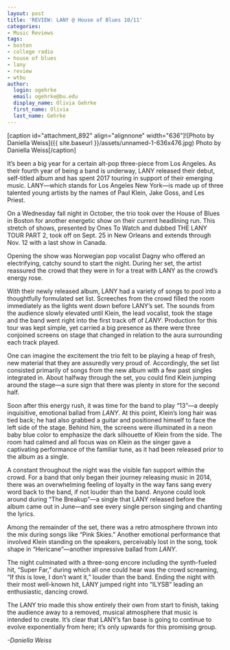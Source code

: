 ```yaml
---
layout: post
title: 'REVIEW: LANY @ House of Blues 10/11'
categories:
- Music Reviews
tags:
- boston
- college radio
- house of blues
- lany
- review
- wtbu
author:
  login: ogehrke
  email: ogehrke@bu.edu
  display_name: Olivia Gehrke
  first_name: Olivia
  last_name: Gehrke
---
```

\[caption id="attachment\_892" align="alignnone" width="636"\]![Photo by Daniella Weiss]({{ site.baseurl }}/assets/unnamed-1-636x476.jpg) Photo by Daniella Weiss\[/caption\]

It’s been a big year for a certain alt-pop three-piece from Los Angeles. As their fourth year of being a band is underway, LANY released their debut, self-titled album and has spent 2017 touring in support of their emerging music. LANY—which stands for Los Angeles New York—is made up of three talented young artists by the names of Paul Klein, Jake Goss, and Les Priest.

On a Wednesday fall night in October, the trio took over the House of Blues in Boston for another energetic show on their current headlining run. This stretch of shows, presented by Ones To Watch and dubbed THE LANY TOUR PART 2, took off on Sept. 25 in New Orleans and extends through Nov. 12 with a last show in Canada.

Opening the show was Norwegian pop vocalist Dagny who offered an electrifying, catchy sound to start the night. During her set, the artist reassured the crowd that they were in for a treat with LANY as the crowd’s energy rose.

With their newly released album, LANY had a variety of songs to pool into a thoughtfully formulated set list. Screeches from the crowd filled the room immediately as the lights went down before LANY’s set. The sounds from the audience slowly elevated until Klein, the lead vocalist, took the stage and the band went right into the first track off of _LANY_. Production for this tour was kept simple, yet carried a big presence as there were three conjoined screens on stage that changed in relation to the aura surrounding each track played.

One can imagine the excitement the trio felt to be playing a heap of fresh, new material that they are assuredly very proud of. Accordingly, the set list consisted primarily of songs from the new album with a few past singles integrated in. About halfway through the set, you could find Klein jumping around the stage—a sure sign that there was plenty in store for the second half.

Soon after this energy rush, it was time for the band to play “13”—a deeply inquisitive, emotional ballad from _LANY_. At this point, Klein’s long hair was tied back; he had also grabbed a guitar and positioned himself to face the left side of the stage. Behind him, the screens were illuminated in a neon baby blue color to emphasize the dark silhouette of Klein from the side. The room had calmed and all focus was on Klein as the singer gave a captivating performance of the familiar tune, as it had been released prior to the album as a single.

A constant throughout the night was the visible fan support within the crowd. For a band that only began their journey releasing music in 2014, there was an overwhelming feeling of loyalty in the way fans sang every word back to the band, if not louder than the band. Anyone could look around during “The Breakup”—a single that LANY released before the album came out in June—and see every single person singing and chanting the lyrics.

Among the remainder of the set, there was a retro atmosphere thrown into the mix during songs like “Pink Skies.” Another emotional performance that involved Klein standing on the speakers, perceivably lost in the song, took shape in “Hericane”—another impressive ballad from _LANY_.

The night culminated with a three-song encore including the synth-fueled hit, “Super Far,” during which all one could hear was the crowd screaming, “If this is love, I don’t want it,” louder than the band. Ending the night with their most well-known hit, LANY jumped right into “ILYSB” leading an enthusiastic, dancing crowd.

The LANY trio made this show entirely their own from start to finish, taking the audience away to a removed, musical atmosphere that music is intended to create. It’s clear that LANY’s fan base is going to continue to evolve exponentially from here; it’s only upwards for this promising group.

_\-Daniella Weiss_
